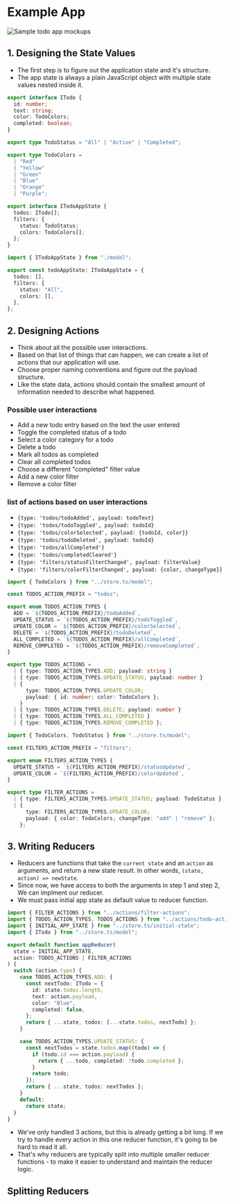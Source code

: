 # Example App

![Sample todo app mockups](https://redux.js.org/assets/images/todos-app-screenshot-b88cee51d457022943b3697ac0b010a7.png)




## 1. Designing the State Values

- The first step is to figure out the application state and it's structure.
- The app state is always a plain JavaScript object with multiple state values nested inside  it.

```ts
export interface ITodo {
  id: number;
  text: string;
  color: TodoColors;
  completed: boolean;
}

export type TodoStatus = "All" | "Active" | "Completed";

export type TodoColors =
  | "Red"
  | "Yellow"
  | "Green"
  | "Blue"
  | "Orange"
  | "Purple";

export interface ITodoAppState {
  todos: ITodo[];
  filters: {
    status: TodoStatus;
    colors: TodoColors[];
  };
}
```

```ts
import { ITodoAppState } from "./model";

export const todoAppState: ITodoAppState = {
  todos: [],
  filters: {
    status: "All",
    colors: [],
  },
};

```


## 2. Designing Actions

- Think about all the possible user interactions.
- Based on that list of things that can happen, we can create a list of actions that our application will use.
- Choose proper naming conventions and figure out the payload structure.
- Like the state data, actions should contain the smallest amount of information needed to describe what happened.


### Possible user interactions

- Add a new todo entry based on the text the user entered
- Toggle the completed status of a todo
- Select a color category for a todo
- Delete a todo
- Mark all todos as completed
- Clear all completed todos
- Choose a different "completed" filter value
- Add a new color filter
- Remove a color filter

###  list of actions based on user interactions

- `{type: 'todos/todoAdded', payload: todoText}`
- `{type: 'todos/todoToggled', payload: todoId}`
- `{type: 'todos/colorSelected', payload: {todoId, color}}`
- `{type: 'todos/todoDeleted', payload: todoId}`
- `{type: 'todos/allCompleted'}`
- `{type: 'todos/completedCleared'}`
- `{type: 'filters/statusFilterChanged', payload: filterValue}`
- `{type: 'filters/colorFilterChanged', payload: {color, changeType}}`

```ts
import { TodoColors } from "../store.ts/model";

const TODOS_ACTION_PREFIX = "todos";

export enum TODOS_ACTION_TYPES {
  ADD = `${TODOS_ACTION_PREFIX}/todoAdded`,
  UPDATE_STATUS = `${TODOS_ACTION_PREFIX}/todoToggled`,
  UPDATE_COLOR = `${TODOS_ACTION_PREFIX}/colorSelected`,
  DELETE = `${TODOS_ACTION_PREFIX}/todoDeleted`,
  ALL_COMPLETED = `${TODOS_ACTION_PREFIX}/allCompleted`,
  REMOVE_COMPLETED = `${TODOS_ACTION_PREFIX}/removeCompleted`,
}

export type TODOS_ACTIONS =
  | { type: TODOS_ACTION_TYPES.ADD; payload: string }
  | { type: TODOS_ACTION_TYPES.UPDATE_STATUS; payload: number }
  | {
      type: TODOS_ACTION_TYPES.UPDATE_COLOR;
      payload: { id: number; color: TodoColors };
    }
  | { type: TODOS_ACTION_TYPES.DELETE; payload: number }
  | { type: TODOS_ACTION_TYPES.ALL_COMPLETED }
  | { type: TODOS_ACTION_TYPES.REMOVE_COMPLETED };

```

```ts
import { TodoColors, TodoStatus } from "../store.ts/model";

const FILTERS_ACTION_PREFIX = "filters";

export enum FILTERS_ACTION_TYPES {
  UPDATE_STATUS = `${FILTERS_ACTION_PREFIX}/statusUpdated`,
  UPDATE_COLOR = `${FILTERS_ACTION_PREFIX}/colorUpdated`,
}

export type FILTER_ACTIONS =
  | { type: FILTERS_ACTION_TYPES.UPDATE_STATUS; payload: TodoStatus }
  | {
      type: FILTERS_ACTION_TYPES.UPDATE_COLOR;
      payload: { color: TodoColors; changeType: "add" | "remove" };
    };

```


## 3. Writing Reducers

- Reducers are functions that take the `current state` and an `action` as arguments, and return a new state result. In other words, `(state, action) => newState`.
- Since now, we have access to both the arguments in step 1 and step 2, We can implment our reducer.
- We must pass initial app state as default value to reducer function.

```ts
import { FILTER_ACTIONS } from "../actions/filter-actions";
import { TODOS_ACTION_TYPES, TODOS_ACTIONS } from "../actions/todo-actions";
import { INITIAL_APP_STATE } from "../store.ts/initial-state";
import { ITodo } from "../store.ts/model";

export default function appReducer(
  state = INITIAL_APP_STATE,
  action: TODOS_ACTIONS | FILTER_ACTIONS
) {
  switch (action.type) {
    case TODOS_ACTION_TYPES.ADD: {
      const nextTodo: ITodo = {
        id: state.todos.length,
        text: action.payload,
        color: "Blue",
        completed: false,
      };
      return { ...state, todos: [...state.todos, nextTodo] };
    }

    case TODOS_ACTION_TYPES.UPDATE_STATUS: {
      const nextTodos = state.todos.map((todo) => {
        if (todo.id === action.payload) {
          return { ...todo, completed: !todo.completed };
        }
        return todo;
      });
      return { ...state, todos: nextTodos };
    }
    default:
      return state;
  }
}

```
- We've only handled 3 actions, but this is already getting a bit long. If we try to handle every action in this one reducer function, it's going to be hard to read it all.
- That's why reducers are typically split into multiple smaller reducer functions - to make it easier to understand and maintain the reducer logic.


## Splitting Reducers
